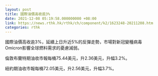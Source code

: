 ```yaml
---
layout: post
title: 國際油價高收逾3%
date: 2021-12-08 05:19:58.000000000 +08:00
link: https://news.rthk.hk/rthk/ch/component/k2/1623248-20211208.htm
categories: rthk
---
```


國際油價高收逾3%，延續上日升近5%的反彈走勢，市場對新冠變種病毒Omicron影響全球燃料需求的憂慮減弱。

倫敦布蘭特期油收市報每桶75.44美元，升2.36美元，升幅3.2%。

紐約期油收市報每桶72.05美元，升2.56美元，升幅3.7%。
